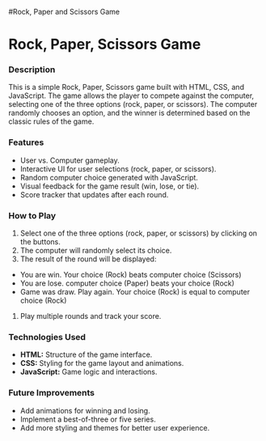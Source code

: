 #Rock, Paper and Scissors Game

<h1>Rock, Paper, Scissors Game</h1>

<h3>Description</h3>
<p>This is a simple Rock, Paper, Scissors game built with HTML, CSS, and JavaScript. The game allows the player to compete against the computer, selecting one of the three options (rock, paper, or scissors). The computer randomly chooses an option, and the winner is determined based on the classic rules of the game.</p>

<h3>Features</h3>
<ul>
<li>User vs. Computer gameplay.</li>
<li>Interactive UI for user selections (rock, paper, or scissors).</li>
<li>Random computer choice generated with JavaScript.</li>
<li>Visual feedback for the game result (win, lose, or tie).</li>
<li>Score tracker that updates after each round.</li>
</ul>

<h3>How to Play</h3>
<ol>
<li>Select one of the three options (rock, paper, or scissors) by clicking on the buttons.</li>
<li>The computer will randomly select its choice.</li>
<li>The result of the round will be displayed:</li>
</ol>
<ul>
<li>You are win. Your choice (Rock) beats computer choice (Scissors)</li>
<li>You are lose. computer choice (Paper) beats your choice (Rock)</li>
<li>Game was draw. Play again. Your choice (Rock) is equal to computer choice (Rock)</li>
</ul>
<ol>
<li>Play multiple rounds and track your score.</li>
</ol>

<h3>Technologies Used</h3>
<ul>
<li><b>HTML:</b> Structure of the game interface.</li>
<li><b>CSS:</b> Styling for the game layout and animations.</li>
<li><b>JavaScript:</b> Game logic and interactions.</li>
</ul>

<h3>Future Improvements</h3>
<ul>
<li>Add animations for winning and losing.</li>
<li>Implement a best-of-three or five series.</li>
<li>Add more styling and themes for better user experience.</li>
</ul>